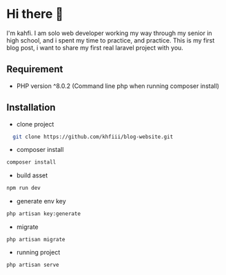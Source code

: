 
# Hi there 👋

I'm kahfi. I am solo web developer working my way through my senior in high school, and i spent my time to practice, and practice. This is my first blog post, i want to share my first real laravel project with you. 

## Requirement

- PHP version ^8.0.2 (Command line php when running composer install)




## Installation 

- clone project 
```bash
  git clone https://github.com/khfiii/blog-website.git
```

- composer install

```bash
composer install
```

- build asset

```bash
npm run dev 
```

- generate env key

```bash
php artisan key:generate
```


- migrate

```
php artisan migrate
```


- running project

```
php artisan serve
```



